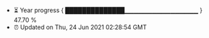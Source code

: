 - ⏳ Year progress { ██████████████▁▁▁▁▁▁▁▁▁▁▁▁▁▁▁▁ } 47.70 %
- ⏰ Updated on Thu, 24 Jun 2021 02:28:54 GMT

